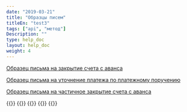 ```yaml
---
date: "2019-03-21"
title: "Образцы писем"
titleEn: "test3"
tags: ["api", "метод"]
Description: ""
type: help_doc
layout: help_doc
weight: 4
---
```


[Образец письма на закрытие счета с аванса](https://my.fesco.com/files/%D0%9E%D0%B1%D1%80%D0%B0%D0%B7%D0%B5%D1%86_%D0%BF%D0%B8%D1%81%D1%8C%D0%BC%D0%B0_%D0%BD%D0%B0_%D0%B7%D0%B0%D0%BA%D1%80%D1%8B%D1%82%D0%B8%D0%B5_%D1%81%D1%87%D0%B5%D1%82%D0%B0.pdf)

[Образец письма на уточнение платежа по платежному поручению](https://my.fesco.com/files/%D0%9E%D0%B1%D1%80%D0%B0%D0%B7%D0%B5%D1%86_%D0%BF%D0%B8%D1%81%D1%8C%D0%BC%D0%B0_%D0%BD%D0%B0_%D1%83%D1%82%D0%BE%D1%87%D0%BD%D0%B5%D0%BD%D0%B8%D0%B5_%D0%BF%D0%BB%D0%B0%D1%82%D0%B5%D0%B6%D0%B0.pdf)

[Образец письма на частичное закрытие счета с аванса](https://my.fesco.com/files/%D0%9E%D0%B1%D1%80%D0%B0%D0%B7%D0%B5%D1%86_%D0%BF%D0%B8%D1%81%D1%8C%D0%BC%D0%B0_%D0%BD%D0%B0_%D1%87%D0%B0%D1%81%D1%82%D0%B8%D1%87%D0%BD%D0%BE%D0%B5_%D0%B7%D0%B0%D0%BA%D1%80%D1%8B%D1%82%D0%B8%D0%B5.pdf)

{{<seeAlso>}}
    {{<seeAlsoItem link="/payments_and_invoices/instruction_of_binding/rouble-rouble/" text="Закрытие рублевых счетов при оплате в рублях">}}
    {{<seeAlsoItem link="/payments_and_invoices/instruction_of_binding/usd-rouble/" text="Закрытие валютных счетов при оплате в рублях">}}
    {{<seeAlsoItem link="/payments_and_invoices/instruction_of_binding/usd-usd/" text="Закрытие валютных счетов при оплате в валюте">}}
{{</seeAlso>}}